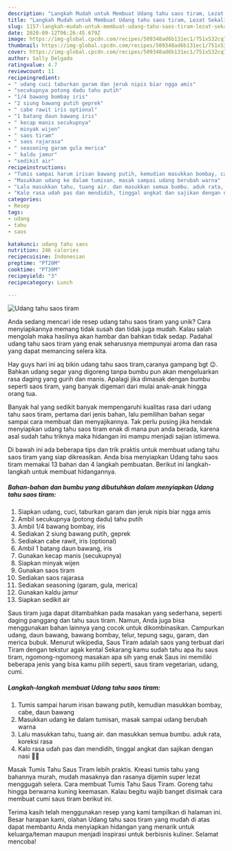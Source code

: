 ```yaml
---
description: "Langkah Mudah untuk Membuat Udang tahu saos tiram, Lezat Sekali"
title: "Langkah Mudah untuk Membuat Udang tahu saos tiram, Lezat Sekali"
slug: 1157-langkah-mudah-untuk-membuat-udang-tahu-saos-tiram-lezat-sekali
date: 2020-09-12T06:26:45.679Z
image: https://img-global.cpcdn.com/recipes/509348ad6b131ec1/751x532cq70/udang-tahu-saos-tiram-foto-resep-utama.jpg
thumbnail: https://img-global.cpcdn.com/recipes/509348ad6b131ec1/751x532cq70/udang-tahu-saos-tiram-foto-resep-utama.jpg
cover: https://img-global.cpcdn.com/recipes/509348ad6b131ec1/751x532cq70/udang-tahu-saos-tiram-foto-resep-utama.jpg
author: Sally Delgado
ratingvalue: 4.7
reviewcount: 11
recipeingredient:
- " udang cuci taburkan garam dan jeruk nipis biar ngga amis"
- "secukupnya potong dadu tahu putih"
- "1/4 bawang bombay iris"
- "2 siung bawang putih geprek"
- " cabe rawit iris optional"
- "1 batang daun bawang iris"
- " kecap manis secukupnya"
- " minyak wijen"
- " saos tiram"
- " saos rajarasa"
- " seasoning garam gula merica"
- " kaldu jamur"
- "sedikit air"
recipeinstructions:
- "Tumis sampai harum irisan bawang putih, kemudian masukkan bombay, cabe, daun bawang"
- "Masukkan udang ke dalam tumisan, masak sampai udang berubah warna"
- "Lalu masukkan tahu, tuang air. dan masukkan semua bumbu. aduk rata, koreksi rasa"
- "Kalo rasa udah pas dan mendidih, tinggal angkat dan sajikan dengan nasi 🍚🍤"
categories:
- Resep
tags:
- udang
- tahu
- saos

katakunci: udang tahu saos 
nutrition: 246 calories
recipecuisine: Indonesian
preptime: "PT20M"
cooktime: "PT30M"
recipeyield: "3"
recipecategory: Lunch

---
```



![Udang tahu saos tiram](https://img-global.cpcdn.com/recipes/509348ad6b131ec1/751x532cq70/udang-tahu-saos-tiram-foto-resep-utama.jpg)

Anda sedang mencari ide resep udang tahu saos tiram yang unik? Cara menyiapkannya memang tidak susah dan tidak juga mudah. Kalau salah mengolah maka hasilnya akan hambar dan bahkan tidak sedap. Padahal udang tahu saos tiram yang enak seharusnya mempunyai aroma dan rasa yang dapat memancing selera kita.

Hay guys hari ini aq bikin udang tahu saos tiram,caranya gampang bgt 😉. Bahkan udang segar yang digoreng tanpa bumbu pun akan mengeluarkan rasa daging yang gurih dan manis. Apalagi jika dimasak dengan bumbu seperti saos tiram, yang banyak digemari dari mulai anak-anak hingga orang tua.

Banyak hal yang sedikit banyak mempengaruhi kualitas rasa dari udang tahu saos tiram, pertama dari jenis bahan, lalu pemilihan bahan segar sampai cara membuat dan menyajikannya. Tak perlu pusing jika hendak menyiapkan udang tahu saos tiram enak di mana pun anda berada, karena asal sudah tahu triknya maka hidangan ini mampu menjadi sajian istimewa.


Di bawah ini ada beberapa tips dan trik praktis untuk membuat udang tahu saos tiram yang siap dikreasikan. Anda bisa menyiapkan Udang tahu saos tiram memakai 13 bahan dan 4 langkah pembuatan. Berikut ini langkah-langkah untuk membuat hidangannya.

<!--inarticleads1-->

##### Bahan-bahan dan bumbu yang dibutuhkan dalam menyiapkan Udang tahu saos tiram:

1. Siapkan  udang, cuci, taburkan garam dan jeruk nipis biar ngga amis
1. Ambil secukupnya (potong dadu) tahu putih
1. Ambil 1/4 bawang bombay, iris
1. Sediakan 2 siung bawang putih, geprek
1. Sediakan  cabe rawit, iris (optional)
1. Ambil 1 batang daun bawang, iris
1. Gunakan  kecap manis (secukupnya)
1. Siapkan  minyak wijen
1. Gunakan  saos tiram
1. Sediakan  saos rajarasa
1. Sediakan  seasoning (garam, gula, merica)
1. Gunakan  kaldu jamur
1. Siapkan sedikit air


Saus tiram juga dapat ditambahkan pada masakan yang sederhana, seperti daging panggang dan tahu saus tiram. Namun, Anda juga bisa menggunakan bahan lainnya yang cocok untuk dikombinasikan. Campurkan udang, daun bawang, bawang bombay, telur, tepung sagu, garam, dan merica bubuk. Menurut wikipedia, Saus Tiram adalah saos yang terbuat dari Tiram dengan tekstur agak kental Sekarang kamu sudah tahu apa itu saus tiram, ngomong-ngomong masakan apa sih yang enak Saus ini memiliki beberapa jenis yang bisa kamu pilih seperti, saus tiram vegetarian, udang, cumi. 

<!--inarticleads2-->

##### Langkah-langkah membuat Udang tahu saos tiram:

1. Tumis sampai harum irisan bawang putih, kemudian masukkan bombay, cabe, daun bawang
1. Masukkan udang ke dalam tumisan, masak sampai udang berubah warna
1. Lalu masukkan tahu, tuang air. dan masukkan semua bumbu. aduk rata, koreksi rasa
1. Kalo rasa udah pas dan mendidih, tinggal angkat dan sajikan dengan nasi 🍚🍤


Masak Tumis Tahu Saus Tiram lebih praktis. Kreasi tumis tahu yang bahannya murah, mudah masaknya dan rasanya dijamin super lezat menggugah selera. Cara membuat Tumis Tahu Saus Tiram. Goreng tahu hingga berwarna kuning keemasan. Kalau begitu wajib banget disimak cara membuat cumi saus tiram berikut ini. 

Terima kasih telah menggunakan resep yang kami tampilkan di halaman ini. Besar harapan kami, olahan Udang tahu saos tiram yang mudah di atas dapat membantu Anda menyiapkan hidangan yang menarik untuk keluarga/teman maupun menjadi inspirasi untuk berbisnis kuliner. Selamat mencoba!
